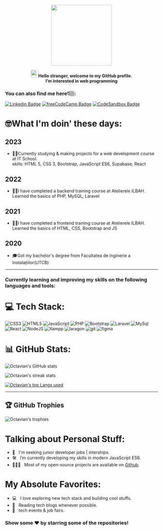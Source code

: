 <p align="center">
<img  src="https://i.ibb.co/Bwxc3tX/Removal-488.png" width="200px">
<p align="center"><img src="https://raw.githubusercontent.com/nixin72/nixin72/master/wave.gif" width="25px" height="25"><b>Hello stranger, welcome to my GitHub profile. <br>I’m interested in web programming</b></p></p>

<b><h3>You can also find me here👇🏼:</h3></b>

[![Linkedin Badge](https://img.shields.io/badge/-LinkedIn-0e76a8?style=flat-square&logo=Linkedin&logoColor=white)](https://www.linkedin.com/in/octavian-busuioc-6883b5216/)
[![freeCodeCamp Badge](https://img.shields.io/badge/-freeCodeCamp-3b5998?style=flat-square&logo=freeCodeCamp&logoColor=white)](https://www.freecodecamp.org/OctavianBusuioc)
[![CodeSandbox Badge](https://img.shields.io/badge/-CodeSandbox-0e76?style=flat-square&logo=CodeSandbox&logoColor=white)](https://codesandbox.io/u/Octavian-Busuioc)


# 🤓What I'm doin' these days: 

## 2023

   <ul>
      <li>👨‍💻Currently studying & making projects for a web development course at IT School. <br> skills: HTML 5, CSS 3, Bootstrap, JavaScript ES6, Supabase, React</li>
   </ul>

## 2022

   <ul>
      <li>👨‍💻I have completed a backend training course at Atelierele ILBAH. <br>Learned the basics of PHP, MySQL, Laravel</li>
   </ul>

## 2021

<ul>
  
  <li>👨‍💻I have completed  a frontend training course at Atelierele ILBAH. <br>Learned the basics of HTML, CSS, Bootstrap and JS</li>
</ul>

## 2020

<ul>
  <li>🎓Got my bachelor's degree from Facultatea de Inginerie a Instalațiilor(UTCB)</li>
</ul>

---

<b><h3>Currently learning and improving my skills on the following languages and tools:</h3></b>

# 💻 Tech Stack:
![CSS3](https://img.shields.io/badge/css3-%231572B6.svg?style=for-the-badge&logo=css3&logoColor=white) ![HTML5](https://img.shields.io/badge/html5-%23E34F26.svg?style=for-the-badge&logo=html5&logoColor=white) ![JavaScript](https://img.shields.io/badge/javascript-%23323330.svg?style=for-the-badge&logo=javascript&logoColor=%23F7DF1E) ![PHP](https://img.shields.io/badge/php-%23777BB4.svg?style=for-the-badge&logo=php&logoColor=white) ![Bootstrap](https://img.shields.io/badge/bootstrap-%23563D7C.svg?style=for-the-badge&logo=bootstrap&logoColor=white) ![Laravel](https://img.shields.io/badge/laravel-%23FF2D20.svg?style=for-the-badge&logo=laravel&logoColor=white) ![MySql](https://img.shields.io/badge/mysql-%23D42029.svg?style=for-the-badge&logo=mysql&logoColor=white) ![React](https://img.shields.io/badge/react-%2300f.svg?style=for-the-badge&logo=react&logoColor=white) ![NodeJS](https://img.shields.io/badge/node.js-%23009639.svg?style=for-the-badge&logo=node.js&logoColor=white) ![Xampp](https://img.shields.io/badge/xampp-%23E34F26.svg?style=for-the-badge&logo=xampp&logoColor=white) ![laragon](https://img.shields.io/badge/laragon-%231572B6.svg?style=for-the-badge&logo=laragon&logoColor=white) ![git](https://img.shields.io/badge/git-%23E34F26.svg?style=for-the-badge&logo=git&logoColor=white) ![figma](https://img.shields.io/badge/figma-%2331A8FF.svg?style=for-the-badge&logo=figma&logoColor=white)


# 📊 GitHub Stats:

![Octavian's GitHub stats](https://github-readme-stats.vercel.app/api?username=Octavian-Busuioc&show_icons=true&theme=synthwave&hide_border=true)

![Octavian's streak stats](https://github-readme-streak-stats.herokuapp.com/?user=Octavian-Busuioc&theme=synthwave&hide_border=true)

[![Octavian's top Langs used](https://github-readme-stats.vercel.app/api/top-langs/?username=Octavian-Busuioc&theme=synthwave&layout=compact&hide_border=true)](https://github.com/anuraghazra/github-readme-stats)

---

## 🏆 GitHub Trophies
![Octavian's trophies](https://github-profile-trophy.vercel.app/?username=Octavian-Busuioc&theme=radical&no-frame=false&no-bg=true&margin-w=4)

# Talking about Personal Stuff:

- 🚀 &nbsp; I'm seeking junior developer jobs | interships.
-  🛠 &nbsp; I’m currently developing my skills in modern JavaScript ES6.
 - 👨🏻‍💻 &nbsp; Most of my open-source projects are available on [Github](https://github.com/Octavian-Busuioc?tab=repositories).

# My Absolute Favorites:
- 💻 &nbsp; I love exploring new tech stack and building cool stuffs.
- 📰 &nbsp; Reading tech blogs whenever possible.
- 🍕 &nbsp; tech events & job fairs.

### Show some ❤️ by starring some of the repositories!

